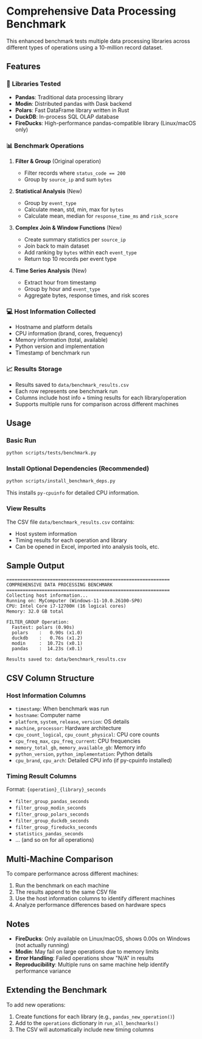 # Comprehensive Data Processing Benchmark

This enhanced benchmark tests multiple data processing libraries across different types of operations using a 10-million record dataset.

## Features

### 🚀 **Libraries Tested**
- **Pandas**: Traditional data processing library
- **Modin**: Distributed pandas with Dask backend
- **Polars**: Fast DataFrame library written in Rust
- **DuckDB**: In-process SQL OLAP database
- **FireDucks**: High-performance pandas-compatible library (Linux/macOS only)

### 📊 **Benchmark Operations**

1. **Filter & Group** (Original operation)
   - Filter records where `status_code == 200`
   - Group by `source_ip` and sum `bytes`

2. **Statistical Analysis** (New)
   - Group by `event_type`
   - Calculate mean, std, min, max for `bytes`
   - Calculate mean, median for `response_time_ms` and `risk_score`

3. **Complex Join & Window Functions** (New)
   - Create summary statistics per `source_ip`
   - Join back to main dataset
   - Add ranking by `bytes` within each `event_type`
   - Return top 10 records per event type

4. **Time Series Analysis** (New)
   - Extract hour from timestamp
   - Group by hour and `event_type`
   - Aggregate bytes, response times, and risk scores

### 💻 **Host Information Collected**
- Hostname and platform details
- CPU information (brand, cores, frequency)
- Memory information (total, available)
- Python version and implementation
- Timestamp of benchmark run

### 📈 **Results Storage**
- Results saved to `data/benchmark_results.csv`
- Each row represents one benchmark run
- Columns include host info + timing results for each library/operation
- Supports multiple runs for comparison across different machines

## Usage

### Basic Run
```bash
python scripts/tests/benchmark.py
```

### Install Optional Dependencies (Recommended)
```bash
python scripts/install_benchmark_deps.py
```
This installs `py-cpuinfo` for detailed CPU information.

### View Results
The CSV file `data/benchmark_results.csv` contains:
- Host system information
- Timing results for each operation and library
- Can be opened in Excel, imported into analysis tools, etc.

## Sample Output

```
============================================================
COMPREHENSIVE DATA PROCESSING BENCHMARK
============================================================
Collecting host information...
Running on: MyComputer (Windows-11-10.0.26100-SP0)
CPU: Intel Core i7-12700H (16 logical cores)
Memory: 32.0 GB total

FILTER_GROUP Operation:
  Fastest: polars (0.90s)
  polars    :   0.90s (x1.0)
  duckdb    :   0.76s (x1.2)
  modin     :  10.72s (x0.1)
  pandas    :  14.23s (x0.1)

Results saved to: data/benchmark_results.csv
```

## CSV Column Structure

### Host Information Columns
- `timestamp`: When benchmark was run
- `hostname`: Computer name
- `platform`, `system`, `release`, `version`: OS details
- `machine`, `processor`: Hardware architecture
- `cpu_count_logical`, `cpu_count_physical`: CPU core counts
- `cpu_freq_max`, `cpu_freq_current`: CPU frequencies
- `memory_total_gb`, `memory_available_gb`: Memory info
- `python_version`, `python_implementation`: Python details
- `cpu_brand`, `cpu_arch`: Detailed CPU info (if py-cpuinfo installed)

### Timing Result Columns
Format: `{operation}_{library}_seconds`
- `filter_group_pandas_seconds`
- `filter_group_modin_seconds`
- `filter_group_polars_seconds`
- `filter_group_duckdb_seconds`
- `filter_group_fireducks_seconds`
- `statistics_pandas_seconds`
- ... (and so on for all operations)

## Multi-Machine Comparison

To compare performance across different machines:

1. Run the benchmark on each machine
2. The results append to the same CSV file
3. Use the host information columns to identify different machines
4. Analyze performance differences based on hardware specs

## Notes

- **FireDucks**: Only available on Linux/macOS, shows 0.00s on Windows (not actually running)
- **Modin**: May fail on large operations due to memory limits
- **Error Handling**: Failed operations show "N/A" in results
- **Reproducibility**: Multiple runs on same machine help identify performance variance

## Extending the Benchmark

To add new operations:
1. Create functions for each library (e.g., `pandas_new_operation()`)
2. Add to the `operations` dictionary in `run_all_benchmarks()`
3. The CSV will automatically include new timing columns
